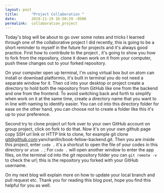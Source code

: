 ```yaml
---
layout: post
title:      "Project Collaboration "
date:       2019-11-19 16:50:29 -0500
permalink:  collaboration_project
---
```



Today's blog will be about to go over some notes and tricks I learned through one of the collaborative project I did recently, this is going to be a short reminder to myself in the future for projects and it's always good practice. First how to contribute to the project , it's going to show you how to fork from the repository, clone it down work on it from your computer, push these changes out to your forked repository. 

On your computer open up terminal, I'm using virtual box but on atom can install or download platformio, it's built in terminal you do not need a separate window for it. Then cd into your desktop or project create a directory to hold both the repository from GitHub like one from the backend and one from the frontend. To avoid switching back and forth to simplify when work on it at the same time, create a directory name that you want to in line with naming to identify easier. You can cd into this directory folder for ease on the other hand, you can choose not to create a folder like this it's up to your preference.  

Second try to clone project url fork over to your own GitHub account on group project, click on fork to do that. Now it's on your own github page copy SSH url link or HTTP link to clone, for example git clone git@github.com:yanchanllin/book-fellow-backend.git. Then you are inside this project, enter `code .` it's a shortcut to open the file of your codes in this directory or `atom .` ; For `code .` will open another window to enter the app files, on the terminal cd into the git repository folder you can `git remote -v` to check the url; this is the repository you forked with your GitHub username. 

On my next blog will explain more on how to update your local branch and pull request etc. Thank you for reading this blog post, hope you find this helpful for you as well.  

